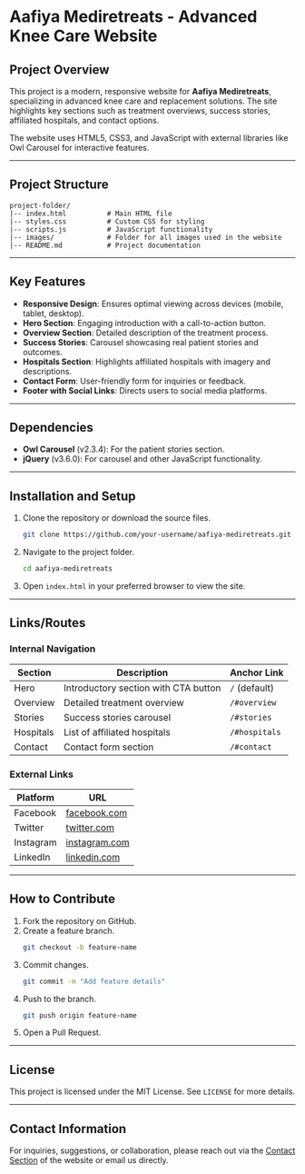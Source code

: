 # Aafiya Mediretreats - Advanced Knee Care Website

## Project Overview
This project is a modern, responsive website for **Aafiya Mediretreats**, specializing in advanced knee care and replacement solutions. The site highlights key sections such as treatment overviews, success stories, affiliated hospitals, and contact options.

The website uses HTML5, CSS3, and JavaScript with external libraries like Owl Carousel for interactive features.

---

## Project Structure

```
project-folder/
|-- index.html          # Main HTML file
|-- styles.css          # Custom CSS for styling
|-- scripts.js          # JavaScript functionality
|-- images/             # Folder for all images used in the website
|-- README.md           # Project documentation
```

---

## Key Features

- **Responsive Design**: Ensures optimal viewing across devices (mobile, tablet, desktop).
- **Hero Section**: Engaging introduction with a call-to-action button.
- **Overview Section**: Detailed description of the treatment process.
- **Success Stories**: Carousel showcasing real patient stories and outcomes.
- **Hospitals Section**: Highlights affiliated hospitals with imagery and descriptions.
- **Contact Form**: User-friendly form for inquiries or feedback.
- **Footer with Social Links**: Directs users to social media platforms.

---

## Dependencies

- **Owl Carousel** (v2.3.4): For the patient stories section.
- **jQuery** (v3.6.0): For carousel and other JavaScript functionality.

---

## Installation and Setup

1. Clone the repository or download the source files.
   ```bash
   git clone https://github.com/your-username/aafiya-mediretreats.git
   ```
2. Navigate to the project folder.
   ```bash
   cd aafiya-mediretreats
   ```
3. Open `index.html` in your preferred browser to view the site.

---

## Links/Routes

### Internal Navigation

| Section     | Description                          | Anchor Link         |
|-------------|--------------------------------------|---------------------|
| Hero        | Introductory section with CTA button | `/` (default)       |
| Overview    | Detailed treatment overview          | `/#overview`        |
| Stories     | Success stories carousel             | `/#stories`         |
| Hospitals   | List of affiliated hospitals         | `/#hospitals`       |
| Contact     | Contact form section                 | `/#contact`         |

### External Links

| Platform    | URL                                   |
|-------------|---------------------------------------|
| Facebook    | [facebook.com](https://www.facebook.com) |
| Twitter     | [twitter.com](https://www.twitter.com)   |
| Instagram   | [instagram.com](https://www.instagram.com) |
| LinkedIn    | [linkedin.com](https://www.linkedin.com)   |

---

## How to Contribute

1. Fork the repository on GitHub.
2. Create a feature branch.
   ```bash
   git checkout -b feature-name
   ```
3. Commit changes.
   ```bash
   git commit -m "Add feature details"
   ```
4. Push to the branch.
   ```bash
   git push origin feature-name
   ```
5. Open a Pull Request.

---

## License
This project is licensed under the MIT License. See `LICENSE` for more details.

---

## Contact Information
For inquiries, suggestions, or collaboration, please reach out via the [Contact Section](#contact) of the website or email us directly.
